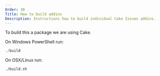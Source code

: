 ```yaml
---
Order: 30
Title: How to build addins
Description: Instructions how to build individual Cake Issues addins.
---
```

To build this a package we are using Cake.

On Windows PowerShell run:

```powershell
./build
```

On OSX/Linux run:

```bash
./build.sh